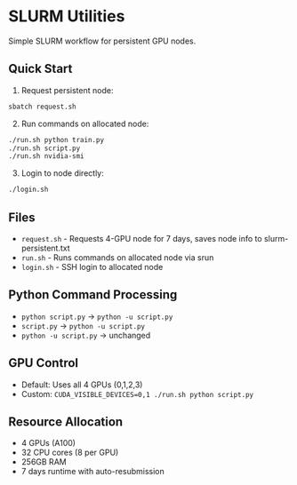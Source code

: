 <!-- ---
!-- Timestamp: 2025-06-04 05:02:03
!-- Author: ywatanabe
!-- File: /home/ywatanabe/.dotfiles/.claude/to_claude/guidelines/programming_common/IMPORTANT-slurm.md
!-- --- -->

# SLURM Utilities

Simple SLURM workflow for persistent GPU nodes.

## Quick Start

1. Request persistent node:
```bash
sbatch request.sh
```

2. Run commands on allocated node:
```bash
./run.sh python train.py
./run.sh script.py
./run.sh nvidia-smi
```

3. Login to node directly:
```bash
./login.sh
```

## Files

- `request.sh` - Requests 4-GPU node for 7 days, saves node info to slurm-persistent.txt
- `run.sh` - Runs commands on allocated node via srun
- `login.sh` - SSH login to allocated node

## Python Command Processing

- `python script.py` → `python -u script.py`  
- `script.py` → `python -u script.py`
- `python -u script.py` → unchanged

## GPU Control

- Default: Uses all 4 GPUs (0,1,2,3)
- Custom: `CUDA_VISIBLE_DEVICES=0,1 ./run.sh python script.py`

## Resource Allocation

- 4 GPUs (A100)
- 32 CPU cores (8 per GPU)
- 256GB RAM
- 7 days runtime with auto-resubmission

<!-- EOF -->
